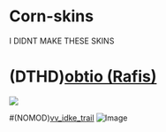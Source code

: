 # Corn-skins
I DIDNT MAKE THESE SKINS




















# (DTHD)[obtio (Rafis)](https://gerwi2.s-ul.eu/1aSbThzJ)
![](https://i.imgur.com/IMS7DKs.png)

#(NOMOD)[vv_idke_trail](https://drive.google.com/file/d/12xHpKcdN5HNnAQnjL8JN507ZyQEEFCn-/view)
![Image](https://skins.osuck.net/uploads/posts/2019-07/1561977645_screenshot5556.jpg)
